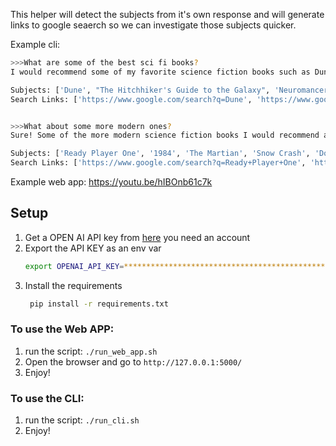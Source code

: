 This helper will detect the subjects from it's own response and will generate links to google seaerch so we can investigate those subjects quicker.

Example cli:
```bash
>>>What are some of the best sci fi books?
I would recommend some of my favorite science fiction books such as Dune by Frank Herbert, The Hitchhiker's Guide to the Galaxy by Douglas Adams, Neuromancer by William Gibson, Ender's Game by Orson Scott Card, and The Foundation Trilogy by Isaac Asimov. Is there anything else I can help you with?

Subjects: ['Dune', "The Hitchhiker's Guide to the Galaxy", 'Neuromancer', "Ender's Game", 'The Foundation Trilogy']
Search Links: ['https://www.google.com/search?q=Dune', 'https://www.google.com/search?q=The+Hitchhiker%27s+Guide+to+the+Galaxy', 'https://www.google.com/search?q=Neuromancer', 'https://www.google.com/search?q=Ender%27s+Game', 'https://www.google.com/search?q=The+Foundation+Trilogy']


>>>What about some more modern ones?
Sure! Some of the more modern science fiction books I would recommend are Ready Player One by Ernest Cline, 1984 by George Orwell, The Martian by Andy Weir, Snow Crash by Neal Stephenson, and Do Androids Dream of Electric Sheep? by Philip K. Dick. Is there anything else I can help you with?

Subjects: ['Ready Player One', '1984', 'The Martian', 'Snow Crash', 'Do Androids Dream of Electric Sheep?']
Search Links: ['https://www.google.com/search?q=Ready+Player+One', 'https://www.google.com/search?q=1984', 'https://www.google.com/search?q=The+Martian', 'https://www.google.com/search?q=Snow+Crash', 'https://www.google.com/search?q=Do+Androids+Dream+of+Electric+Sheep%3F']
```

Example web app:
https://youtu.be/hIBOnb61c7k

## Setup

1. Get a OPEN AI API key from [here](https://beta.openai.com/account/api-keys) you need an account
2. Export the API KEY as an env var
   ```bash
   export OPENAI_API_KEY=***************************************************
   ```
3. Install the requirements
   ```bash
    pip install -r requirements.txt
   ``` 

### To use the Web APP:
1. run the script: `./run_web_app.sh`
2. Open the browser and go to `http://127.0.0.1:5000/`
3. Enjoy!

### To use the CLI:
1. run the script: `./run_cli.sh`
2. Enjoy!
